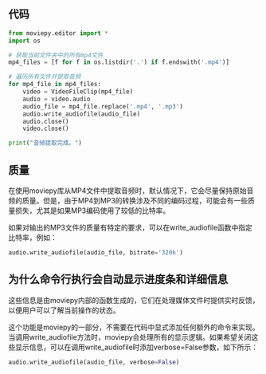## 代码
```python
from moviepy.editor import *
import os

# 获取当前文件夹中的所有mp4文件
mp4_files = [f for f in os.listdir('.') if f.endswith('.mp4')]

# 遍历所有文件并提取音频
for mp4_file in mp4_files:
    video = VideoFileClip(mp4_file)
    audio = video.audio
    audio_file = mp4_file.replace('.mp4', '.mp3')
    audio.write_audiofile(audio_file)
    audio.close()
    video.close()

print("音频提取完成。")
```

## 质量
在使用moviepy库从MP4文件中提取音频时，默认情况下，它会尽量保持原始音频的质量。但是，由于MP4到MP3的转换涉及不同的编码过程，可能会有一些质量损失，尤其是如果MP3编码使用了较低的比特率。

如果对输出的MP3文件的质量有特定的要求，可以在write_audiofile函数中指定比特率，例如：
```python
audio.write_audiofile(audio_file, bitrate='320k')
```

## 为什么命令行执行会自动显示进度条和详细信息

这些信息是由moviepy内部的函数生成的，它们在处理媒体文件时提供实时反馈，以便用户可以了解当前操作的状态。

这个功能是moviepy的一部分，不需要在代码中显式添加任何额外的命令来实现。当调用write_audiofile方法时，moviepy会处理所有的显示逻辑。如果希望关闭这些显示信息，可以在调用write_audiofile时添加verbose=False参数，如下所示：
```python
audio.write_audiofile(audio_file, verbose=False)
```
